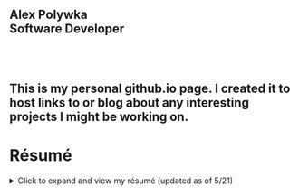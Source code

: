 
<h2>
    <strong>Alex Polywka</strong>
    <div>
    Software Developer
</h2>

<br>
<br>


## This is my personal github.io page. I created it to host links to or blog about any interesting projects I might be working on.

# Résumé
<details>
    <summary> Click to expand and view my résumé (updated as of 5/21) </summary>
    <p>
        <img src ="./images/Resume.png" />
    </p>
</details>